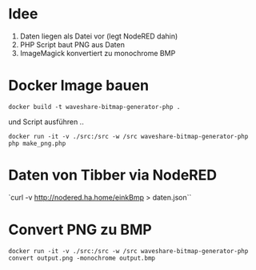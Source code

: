 # Idee
1. Daten liegen als Datei vor (legt NodeRED dahin)
2. PHP Script baut PNG aus Daten
3. ImageMagick konvertiert zu monochrome BMP


# Docker Image bauen

`docker build -t waveshare-bitmap-generator-php .`

und Script ausführen ..

`docker run -it -v ./src:/src -w /src waveshare-bitmap-generator-php php make_png.php`


# Daten von Tibber via NodeRED
`curl -v http://nodered.ha.home/einkBmp > daten.json``


# Convert PNG zu BMP
`docker run -it -v ./src:/src -w /src waveshare-bitmap-generator-php convert output.png -monochrome output.bmp`

